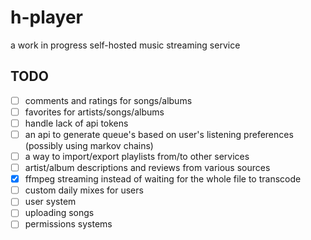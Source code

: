 # h-player
a work in progress self-hosted music streaming service

## TODO
- [ ] comments and ratings for songs/albums
- [ ] favorites for artists/songs/albums
- [ ] handle lack of api tokens
- [ ] an api to generate queue's based on user's listening preferences (possibly using markov chains)
- [ ] a way to import/export playlists from/to other services
- [ ] artist/album descriptions and reviews from various sources
- [x] ffmpeg streaming instead of waiting for the whole file to transcode 
- [ ] custom daily mixes for users
- [ ] user system
- [ ] uploading songs
- [ ] permissions systems